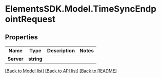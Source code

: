 # ElementsSDK.Model.TimeSyncEndpointRequest

## Properties

Name | Type | Description | Notes
------------ | ------------- | ------------- | -------------
**Server** | **string** |  | 

[[Back to Model list]](../#documentation-for-models) [[Back to API list]](../#documentation-for-api-endpoints) [[Back to README]](../)

